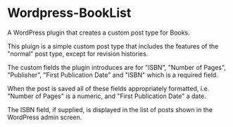 # Wordpress-BookList
A WordPress plugin that creates a custom post type for Books.

This pluign is a simple custom post type that includes the features of the "normal" post type, except for revision histories.

The custom fields the plugin introduces are for "ISBN", "Number of Pages", "Publisher", "First Publication Date" and "ISBN" which is a required field.

When the post is saved all of these fields appropriately formatted, i.e. "Number of Pages" is a numeric, and "First Publication Date" a date.

The ISBN field, if supplied, is displayed in the list of posts shown in the WordPress admin screen.
